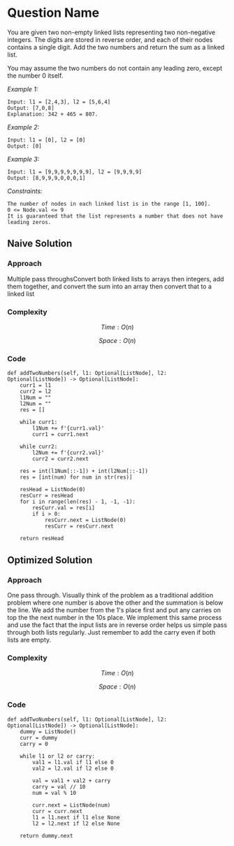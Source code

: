# Question Name
You are given two non-empty linked lists representing two non-negative integers. The digits are stored in reverse order, and each of their nodes contains a single digit. Add the two numbers and return the sum as a linked list.

You may assume the two numbers do not contain any leading zero, except the number 0 itself.

*Example 1:*

```
Input: l1 = [2,4,3], l2 = [5,6,4]
Output: [7,0,8]
Explanation: 342 + 465 = 807.
```

*Example 2:*

```
Input: l1 = [0], l2 = [0]
Output: [0]
```

*Example 3:*

```
Input: l1 = [9,9,9,9,9,9,9], l2 = [9,9,9,9]
Output: [8,9,9,9,0,0,0,1]
```

*Constraints:*

```
The number of nodes in each linked list is in the range [1, 100].
0 <= Node.val <= 9
It is guaranteed that the list represents a number that does not have leading zeros.
```

## Naive Solution

### Approach
Multiple pass throughsConvert both linked lists to arrays then integers, add them together, and convert the sum into an array then convert that to a linked list

### Complexity
$$Time: O(n)$$

$$Space: O(n)$$

### Code
```
def addTwoNumbers(self, l1: Optional[ListNode], l2: Optional[ListNode]) -> Optional[ListNode]:
    curr1 = l1
    curr2 = l2
    l1Num = ""
    l2Num = ""
    res = []

    while curr1:
        l1Num += f'{curr1.val}'
        curr1 = curr1.next

    while curr2:
        l2Num += f'{curr2.val}'
        curr2 = curr2.next

    res = int(l1Num[::-1]) + int(l2Num[::-1])
    res = [int(num) for num in str(res)]

    resHead = ListNode(0)
    resCurr = resHead
    for i in range(len(res) - 1, -1, -1):
        resCurr.val = res[i]
        if i > 0:
            resCurr.next = ListNode(0)
            resCurr = resCurr.next

    return resHead
```

## Optimized Solution

### Approach
One pass through. Visually think of the problem as a traditional addition problem where one number is above the other and the summation is below the line. We add the number from the 1's place first and put any carries on top the the next number in the 10s place. We implement this same process and use the fact that the input lists are in reverse order helps us simple pass through both lists regularly. Just remember to add the carry even if both lists are empty.

### Complexity
$$Time: O(n)$$

$$Space: O(n)$$

### Code
```
def addTwoNumbers(self, l1: Optional[ListNode], l2: Optional[ListNode]) -> Optional[ListNode]:
    dummy = ListNode()
    curr = dummy
    carry = 0

    while l1 or l2 or carry:
        val1 = l1.val if l1 else 0
        val2 = l2.val if l2 else 0

        val = val1 + val2 + carry
        carry = val // 10
        num = val % 10

        curr.next = ListNode(num)
        curr = curr.next
        l1 = l1.next if l1 else None
        l2 = l2.next if l2 else None

    return dummy.next
```
